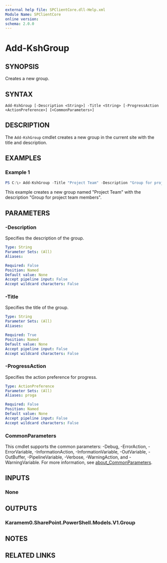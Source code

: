 ```yaml
---
external help file: SPClientCore.dll-Help.xml
Module Name: SPClientCore
online version:
schema: 2.0.0
---
```


# Add-KshGroup

## SYNOPSIS
Creates a new group.

## SYNTAX

```
Add-KshGroup [-Description <String>] -Title <String> [-ProgressAction <ActionPreference>] [<CommonParameters>]
```

## DESCRIPTION
The `Add-KshGroup` cmdlet creates a new group in the current site with the title and description.

## EXAMPLES

### Example 1
```powershell
PS C:\> Add-KshGroup -Title "Project Team" -Description "Group for project team members"
```

This example creates a new group named "Project Team" with the description "Group for project team members".

## PARAMETERS

### -Description
Specifies the description of the group.

```yaml
Type: String
Parameter Sets: (All)
Aliases:

Required: False
Position: Named
Default value: None
Accept pipeline input: False
Accept wildcard characters: False
```

### -Title
Specifies the title of the group.

```yaml
Type: String
Parameter Sets: (All)
Aliases:

Required: True
Position: Named
Default value: None
Accept pipeline input: False
Accept wildcard characters: False
```

### -ProgressAction
Specifies the action preference for progress.

```yaml
Type: ActionPreference
Parameter Sets: (All)
Aliases: proga

Required: False
Position: Named
Default value: None
Accept pipeline input: False
Accept wildcard characters: False
```

### CommonParameters
This cmdlet supports the common parameters: -Debug, -ErrorAction, -ErrorVariable, -InformationAction, -InformationVariable, -OutVariable, -OutBuffer, -PipelineVariable, -Verbose, -WarningAction, and -WarningVariable. For more information, see [about_CommonParameters](http://go.microsoft.com/fwlink/?LinkID=113216).

## INPUTS

### None
## OUTPUTS

### Karamem0.SharePoint.PowerShell.Models.V1.Group
## NOTES

## RELATED LINKS

